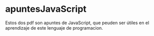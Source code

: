 # apuntesJavaScript

Estos dos pdf son apuntes de JavaScript, que peuden ser útiles en el aprendizaje de este lenguaje de programacion. 
